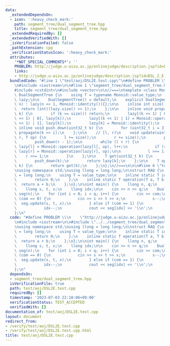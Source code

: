 ```yaml
---
data:
  _extendedDependsOn:
  - icon: ':heavy_check_mark:'
    path: segment_tree/dual_segment_tree.hpp
    title: segment_tree/dual_segment_tree.hpp
  _extendedRequiredBy: []
  _extendedVerifiedWith: []
  _isVerificationFailed: false
  _pathExtension: cpp
  _verificationStatusIcon: ':heavy_check_mark:'
  attributes:
    '*NOT_SPECIAL_COMMENTS*': ''
    PROBLEM: http://judge.u-aizu.ac.jp/onlinejudge/description.jsp?id=DSL_2_E
    links:
    - http://judge.u-aizu.ac.jp/onlinejudge/description.jsp?id=DSL_2_E
  bundledCode: "#line 1 \"test/aoj/DSL2E.test.cpp\"\n#define PROBLEM \\\n    \"http://judge.u-aizu.ac.jp/onlinejudge/description.jsp?id=DSL_2_E\"\
    \n#include <iostream>\n\n#line 1 \"segment_tree/dual_segment_tree.hpp\"\n\n\n\n\
    #include <cstdint>\n#include <vector>\n\n//===\ntemplate <class Monoid>\nstruct\
    \ DualSegmentTree {\n    using T = typename Monoid::value_type;\n    std::vector<T>\
    \ lazy;\n\n    DualSegmentTree() = default;\n    explicit DualSegmentTree(uint32_t\
    \ n) : lazy(n << 1, Monoid::identity()){};\n\n    inline int size() {\n      \
    \  return (int)(lazy.size() >> 1);\n    };\n\n    inline void propagate(uint32_t\
    \ k) {\n        if (k >= size()) return;\n        lazy[(k << 1) | 0] = Monoid::operation(lazy[(k\
    \ << 1) | 0], lazy[k]);\n        lazy[(k << 1) | 1] = Monoid::operation(lazy[(k\
    \ << 1) | 1], lazy[k]);\n        lazy[k] = Monoid::identity();\n    };\n\n   \
    \ inline void push_down(uint32_t k) {\n        for (uint32_t i = 31; i > 0; i--)\
    \ propagate(k >> i);\n    };\n\n    // [l, r)\n    void update(uint32_t l, uint32_t\
    \ r, T op) {\n        l += size();\n        r += size();\n        push_down(l);\n\
    \        push_down(r - 1);\n\n        while (l < r) {\n            if (l & 1)\
    \ lazy[l] = Monoid::operation(lazy[l], op), l++;\n            if (r & 1) --r,\
    \ lazy[r] = Monoid::operation(lazy[r], op);\n\n            l >>= 1;\n        \
    \    r >>= 1;\n        }\n    };\n\n    T get(uint32_t k) {\n        k += size();\n\
    \        push_down(k);\n        return lazy[k];\n    };\n\n    T operator[](uint32_t\
    \ k) {\n        return get(k);\n    };\n};\n//===\n\n\n#line 6 \"test/aoj/DSL2E.test.cpp\"\
    \nusing namespace std;\nusing llong = long long;\n\nstruct RAQ {\n    using value_type\
    \ = long long;\n    using T = value_type;\n\n    inline static T identity() {\n\
    \        return 0;\n    };\n    inline static T operation(T a, T b) {\n      \
    \  return a + b;\n    };\n};\n\nint main() {\n    llong n, q;\n    llong com;\n\
    \    llong s, t, x;\n    llong idx;\n\n    cin >> n >> q;\n    DualSegmentTree<RAQ>\
    \ seg(n);\n    for (int i = 0; i < q; i++) {\n        cin >> com;\n\n        if\
    \ (com == 0) {\n            cin >> s >> t >> x;\n            s--;\n          \
    \  seg.update(s, t, x);\n        } else if (com == 1) {\n            cin >> idx;\n\
    \            idx--;\n            cout << seg[idx] << '\\n';\n        }\n    }\n\
    };\n"
  code: "#define PROBLEM \\\n    \"http://judge.u-aizu.ac.jp/onlinejudge/description.jsp?id=DSL_2_E\"\
    \n#include <iostream>\n\n#include \"../../segment_tree/dual_segment_tree.hpp\"\
    \nusing namespace std;\nusing llong = long long;\n\nstruct RAQ {\n    using value_type\
    \ = long long;\n    using T = value_type;\n\n    inline static T identity() {\n\
    \        return 0;\n    };\n    inline static T operation(T a, T b) {\n      \
    \  return a + b;\n    };\n};\n\nint main() {\n    llong n, q;\n    llong com;\n\
    \    llong s, t, x;\n    llong idx;\n\n    cin >> n >> q;\n    DualSegmentTree<RAQ>\
    \ seg(n);\n    for (int i = 0; i < q; i++) {\n        cin >> com;\n\n        if\
    \ (com == 0) {\n            cin >> s >> t >> x;\n            s--;\n          \
    \  seg.update(s, t, x);\n        } else if (com == 1) {\n            cin >> idx;\n\
    \            idx--;\n            cout << seg[idx] << '\\n';\n        }\n    }\n\
    };\n"
  dependsOn:
  - segment_tree/dual_segment_tree.hpp
  isVerificationFile: true
  path: test/aoj/DSL2E.test.cpp
  requiredBy: []
  timestamp: '2023-07-03 22:10:06+09:00'
  verificationStatus: TEST_ACCEPTED
  verifiedWith: []
documentation_of: test/aoj/DSL2E.test.cpp
layout: document
redirect_from:
- /verify/test/aoj/DSL2E.test.cpp
- /verify/test/aoj/DSL2E.test.cpp.html
title: test/aoj/DSL2E.test.cpp
---
```

